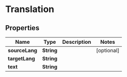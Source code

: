 

# Translation


## Properties

| Name | Type | Description | Notes |
|------------ | ------------- | ------------- | -------------|
|**sourceLang** | **String** |  |  [optional] |
|**targetLang** | **String** |  |  |
|**text** | **String** |  |  |



